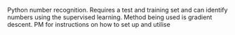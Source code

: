 Python number recognition. Requires a test and training set and can identify numbers using the supervised learning. Method being used is gradient descent. PM for instructions on how to set up and utilise

